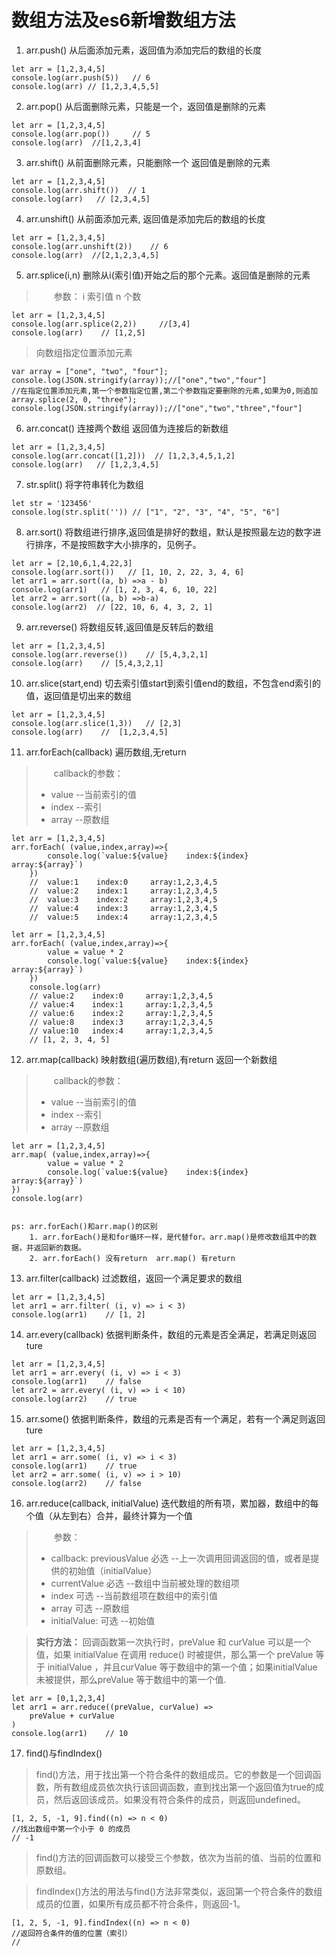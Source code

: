 # 数组方法及es6新增数组方法

1. arr.push() 从后面添加元素，返回值为添加完后的数组的长度

```
let arr = [1,2,3,4,5]
console.log(arr.push(5))   // 6
console.log(arr) // [1,2,3,4,5,5]
```

2. arr.pop() 从后面删除元素，只能是一个，返回值是删除的元素

```
let arr = [1,2,3,4,5]
console.log(arr.pop())     // 5
console.log(arr)  //[1,2,3,4]
```

3. arr.shift() 从前面删除元素，只能删除一个 返回值是删除的元素

```
let arr = [1,2,3,4,5]
console.log(arr.shift())  // 1
console.log(arr)   // [2,3,4,5]
```

4. arr.unshift() 从前面添加元素, 返回值是添加完后的数组的长度

```
let arr = [1,2,3,4,5]
console.log(arr.unshift(2))    // 6
console.log(arr)  //[2,1,2,3,4,5]
```

5. arr.splice(i,n) 删除从i(索引值)开始之后的那个元素。返回值是删除的元素

>　　参数： i 索引值      n 个数

```
let arr = [1,2,3,4,5]
console.log(arr.splice(2,2))     //[3,4]
console.log(arr)    // [1,2,5]
```

>向数组指定位置添加元素

```
var array = ["one", "two", "four"];
console.log(JSON.stringify(array));//["one","two","four"]
//在指定位置添加元素,第一个参数指定位置,第二个参数指定要删除的元素,如果为0,则追加
array.splice(2, 0, "three");
console.log(JSON.stringify(array));//["one","two","three","four"]
```


6. arr.concat() 连接两个数组 返回值为连接后的新数组

```
let arr = [1,2,3,4,5]
console.log(arr.concat([1,2]))  // [1,2,3,4,5,1,2]
console.log(arr)   // [1,2,3,4,5]
```

7. str.split() 将字符串转化为数组

```
let str = '123456'
console.log(str.split('')) // ["1", "2", "3", "4", "5", "6"]
```

8. arr.sort() 将数组进行排序,返回值是排好的数组，默认是按照最左边的数字进行排序，不是按照数字大小排序的，见例子。

```
let arr = [2,10,6,1,4,22,3]
console.log(arr.sort())   // [1, 10, 2, 22, 3, 4, 6]
let arr1 = arr.sort((a, b) =>a - b)  
console.log(arr1)   // [1, 2, 3, 4, 6, 10, 22]
let arr2 = arr.sort((a, b) =>b-a)  
console.log(arr2)  // [22, 10, 6, 4, 3, 2, 1]
```

9. arr.reverse() 将数组反转,返回值是反转后的数组

```
let arr = [1,2,3,4,5]
console.log(arr.reverse())    // [5,4,3,2,1]
console.log(arr)    // [5,4,3,2,1]
```

10. arr.slice(start,end) 切去索引值start到索引值end的数组，不包含end索引的值，返回值是切出来的数组

```
let arr = [1,2,3,4,5]
console.log(arr.slice(1,3))   // [2,3]
console.log(arr)    //  [1,2,3,4,5]
```

11. arr.forEach(callback) 遍历数组,无return

>　　callback的参数：
>- value --当前索引的值
>- index --索引
>- array --原数组

```
let arr = [1,2,3,4,5]
arr.forEach( (value,index,array)=>{
        console.log(`value:${value}    index:${index}     array:${array}`)
    })   
    //  value:1    index:0     array:1,2,3,4,5
    //  value:2    index:1     array:1,2,3,4,5
    //  value:3    index:2     array:1,2,3,4,5
    //  value:4    index:3     array:1,2,3,4,5
    //  value:5    index:4     array:1,2,3,4,5

let arr = [1,2,3,4,5]
arr.forEach( (value,index,array)=>{
        value = value * 2
        console.log(`value:${value}    index:${index}     array:${array}`)
    })   
    console.log(arr)
    // value:2    index:0     array:1,2,3,4,5
    // value:4    index:1     array:1,2,3,4,5
    // value:6    index:2     array:1,2,3,4,5
    // value:8    index:3     array:1,2,3,4,5
    // value:10   index:4     array:1,2,3,4,5
    // [1, 2, 3, 4, 5]
```

12. arr.map(callback) 映射数组(遍历数组),有return 返回一个新数组

>　　callback的参数： 
>- value --当前索引的值
>- index --索引
>- array --原数组

```
let arr = [1,2,3,4,5]
arr.map( (value,index,array)=>{
        value = value * 2
        console.log(`value:${value}    index:${index}     array:${array}`)
})   
console.log(arr)


ps: arr.forEach()和arr.map()的区别 
    1. arr.forEach()是和for循环一样，是代替for。arr.map()是修改数组其中的数据，并返回新的数据。
    2. arr.forEach() 没有return  arr.map() 有return
```

13. arr.filter(callback) 过滤数组，返回一个满足要求的数组

```
let arr = [1,2,3,4,5]
let arr1 = arr.filter( (i, v) => i < 3)
console.log(arr1)    // [1, 2]
```

14. arr.every(callback) 依据判断条件，数组的元素是否全满足，若满足则返回ture

```
let arr = [1,2,3,4,5]
let arr1 = arr.every( (i, v) => i < 3)
console.log(arr1)    // false
let arr2 = arr.every( (i, v) => i < 10)
console.log(arr2)    // true
```

15. arr.some() 依据判断条件，数组的元素是否有一个满足，若有一个满足则返回ture

```
let arr = [1,2,3,4,5]
let arr1 = arr.some( (i, v) => i < 3)
console.log(arr1)    // true
let arr2 = arr.some( (i, v) => i > 10)
console.log(arr2)    // false
```

16. arr.reduce(callback, initialValue) 迭代数组的所有项，累加器，数组中的每个值（从左到右）合并，最终计算为一个值

>　　参数： 
>- callback: previousValue 必选 --上一次调用回调返回的值，或者是提供的初始值（initialValue）
>- currentValue 必选 --数组中当前被处理的数组项
>- index 可选 --当前数组项在数组中的索引值
>- array 可选 --原数组
>- initialValue: 可选 --初始值

>**实行方法：**
>回调函数第一次执行时，preValue 和 curValue 可以是一个值，如果 initialValue 在调用 reduce() 时被提供，那么第一个 preValue 等于 initialValue ，并且curValue 等于数组中的第一个值；如果initialValue 未被提供，那么preValue 等于数组中的第一个值.

```
let arr = [0,1,2,3,4]
let arr1 = arr.reduce((preValue, curValue) => 
    preValue + curValue
)
console.log(arr1)    // 10
```

17.  find()与findIndex()

>   find()方法，用于找出第一个符合条件的数组成员。它的参数是一个回调函数，所有数组成员依次执行该回调函数，直到找出第一个返回值为true的成员，然后返回该成员。如果没有符合条件的成员，则返回undefined。

``` 
[1, 2, 5, -1, 9].find((n) => n < 0)
//找出数组中第一个小于 0 的成员
// -1
```

>find()方法的回调函数可以接受三个参数，依次为当前的值、当前的位置和原数组。

>findIndex()方法的用法与find()方法非常类似，返回第一个符合条件的数组成员的位置，如果所有成员都不符合条件，则返回-1。


```
[1, 2, 5, -1, 9].findIndex((n) => n < 0)
//返回符合条件的值的位置（索引）
// 
```